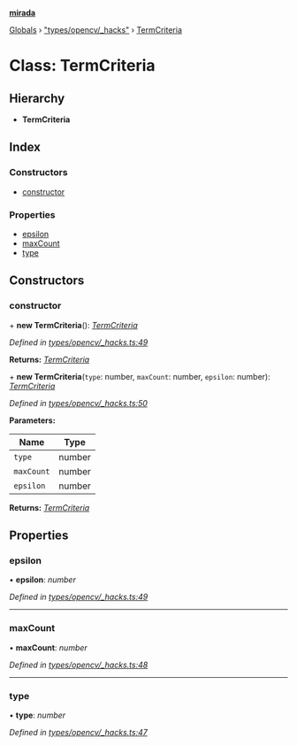 **[mirada](../README.md)**

[Globals](../README.md) › ["types/opencv/_hacks"](../modules/_types_opencv__hacks_.md) › [TermCriteria](_types_opencv__hacks_.termcriteria.md)

# Class: TermCriteria

## Hierarchy

* **TermCriteria**

## Index

### Constructors

* [constructor](_types_opencv__hacks_.termcriteria.md#constructor)

### Properties

* [epsilon](_types_opencv__hacks_.termcriteria.md#epsilon)
* [maxCount](_types_opencv__hacks_.termcriteria.md#maxcount)
* [type](_types_opencv__hacks_.termcriteria.md#type)

## Constructors

###  constructor

\+ **new TermCriteria**(): *[TermCriteria](_types_opencv__hacks_.termcriteria.md)*

*Defined in [types/opencv/_hacks.ts:49](https://github.com/cancerberoSgx/mirada/blob/cd60774/mirada/src/types/opencv/_hacks.ts#L49)*

**Returns:** *[TermCriteria](_types_opencv__hacks_.termcriteria.md)*

\+ **new TermCriteria**(`type`: number, `maxCount`: number, `epsilon`: number): *[TermCriteria](_types_opencv__hacks_.termcriteria.md)*

*Defined in [types/opencv/_hacks.ts:50](https://github.com/cancerberoSgx/mirada/blob/cd60774/mirada/src/types/opencv/_hacks.ts#L50)*

**Parameters:**

Name | Type |
------ | ------ |
`type` | number |
`maxCount` | number |
`epsilon` | number |

**Returns:** *[TermCriteria](_types_opencv__hacks_.termcriteria.md)*

## Properties

###  epsilon

• **epsilon**: *number*

*Defined in [types/opencv/_hacks.ts:49](https://github.com/cancerberoSgx/mirada/blob/cd60774/mirada/src/types/opencv/_hacks.ts#L49)*

___

###  maxCount

• **maxCount**: *number*

*Defined in [types/opencv/_hacks.ts:48](https://github.com/cancerberoSgx/mirada/blob/cd60774/mirada/src/types/opencv/_hacks.ts#L48)*

___

###  type

• **type**: *number*

*Defined in [types/opencv/_hacks.ts:47](https://github.com/cancerberoSgx/mirada/blob/cd60774/mirada/src/types/opencv/_hacks.ts#L47)*